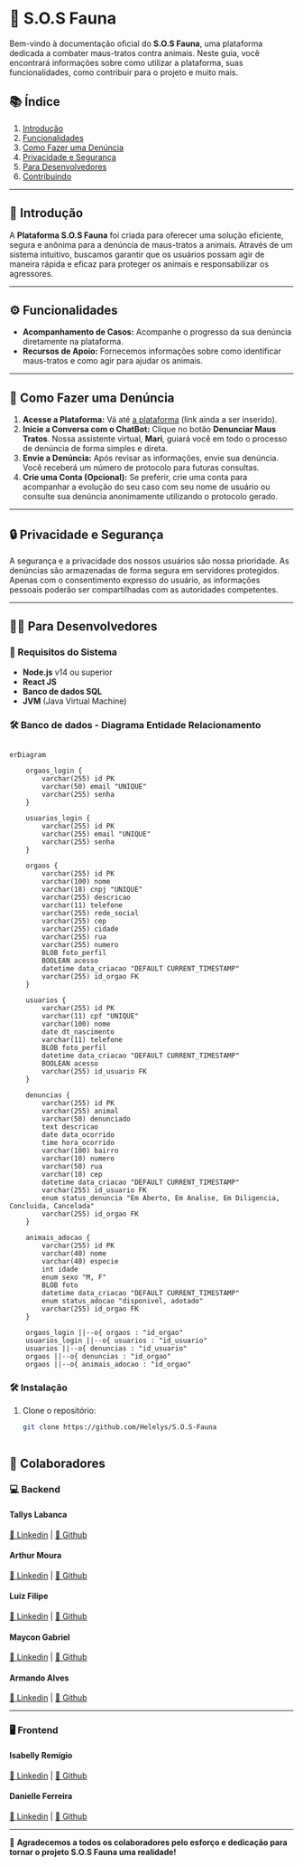 # 🐾 S.O.S Fauna

Bem-vindo à documentação oficial do **S.O.S Fauna**, uma plataforma dedicada a combater maus-tratos contra animais. Neste guia, você encontrará informações sobre como utilizar a plataforma, suas funcionalidades, como contribuir para o projeto e muito mais.

## 📚 Índice

1. [Introdução](#introdução)
2. [Funcionalidades](#funcionalidades)
3. [Como Fazer uma Denúncia](#como-fazer-uma-denúncia)
4. [Privacidade e Segurança](#privacidade-e-segurança)
5. [Para Desenvolvedores](#para-desenvolvedores)
6. [Contribuindo](#contribuindo)

---

## 🐾 Introdução

A **Plataforma S.O.S Fauna** foi criada para oferecer uma solução eficiente, segura e anônima para a denúncia de maus-tratos a animais. Através de um sistema intuitivo, buscamos garantir que os usuários possam agir de maneira rápida e eficaz para proteger os animais e responsabilizar os agressores.

---

## ⚙️ Funcionalidades

- **Acompanhamento de Casos:** Acompanhe o progresso da sua denúncia diretamente na plataforma.
- **Recursos de Apoio:** Fornecemos informações sobre como identificar maus-tratos e como agir para ajudar os animais.
  
---

## 📝 Como Fazer uma Denúncia

1. **Acesse a Plataforma:** Vá até [a plataforma](https://www.google.com/) (link ainda a ser inserido).
2. **Inicie a Conversa com o ChatBot:** Clique no botão **Denunciar Maus Tratos**. Nossa assistente virtual, **Mari**, guiará você em todo o processo de denúncia de forma simples e direta.
3. **Envie a Denúncia:** Após revisar as informações, envie sua denúncia. Você receberá um número de protocolo para futuras consultas.
4. **Crie uma Conta (Opcional):** Se preferir, crie uma conta para acompanhar a evolução do seu caso com seu nome de usuário ou consulte sua denúncia anonimamente utilizando o protocolo gerado.

---

## 🔒 Privacidade e Segurança

A segurança e a privacidade dos nossos usuários são nossa prioridade. As denúncias são armazenadas de forma segura em servidores protegidos. Apenas com o consentimento expresso do usuário, as informações pessoais poderão ser compartilhadas com as autoridades competentes.

---

## 👨‍💻 Para Desenvolvedores

### 🔧 Requisitos do Sistema

- **Node.js** v14 ou superior
- **React JS**
- **Banco de dados SQL**
- **JVM** (Java Virtual Machine)


### 🛠️ Banco de dados - Diagrama Entidade Relacionamento



```mermaid

erDiagram

    orgaos_login {
        varchar(255) id PK
        varchar(50) email "UNIQUE"
        varchar(255) senha
    }

    usuarios_login {
        varchar(255) id PK
        varchar(255) email "UNIQUE"
        varchar(255) senha
    }

    orgaos {
        varchar(255) id PK
        varchar(100) nome
        varchar(18) cnpj "UNIQUE"
        varchar(255) descricao
        varchar(11) telefone
        varchar(255) rede_social
        varchar(255) cep
        varchar(255) cidade
        varchar(255) rua
        varchar(255) numero
        BLOB foto_perfil
        BOOLEAN acesso
        datetime data_criacao "DEFAULT CURRENT_TIMESTAMP"
        varchar(255) id_orgao FK
    }

    usuarios {
        varchar(255) id PK
        varchar(11) cpf "UNIQUE"
        varchar(100) nome
        date dt_nascimento
        varchar(11) telefone
        BLOB foto_perfil
        datetime data_criacao "DEFAULT CURRENT_TIMESTAMP"
        BOOLEAN acesso
        varchar(255) id_usuario FK
    }

    denuncias {
        varchar(255) id PK
        varchar(255) animal
        varchar(50) denunciado
        text descricao
        date data_ocorrido
        time hora_ocorrido
        varchar(100) bairro
        varchar(10) numero
        varchar(50) rua
        varchar(10) cep
        datetime data_criacao "DEFAULT CURRENT_TIMESTAMP"
        varchar(255) id_usuario FK
        enum status_denuncia "Em Aberto, Em Analise, Em Diligencia, Concluida, Cancelada"
        varchar(255) id_orgao FK
    }

    animais_adocao {
        varchar(255) id PK
        varchar(40) nome
        varchar(40) especie
        int idade
        enum sexo "M, F"
        BLOB foto
        datetime data_criacao "DEFAULT CURRENT_TIMESTAMP"
        enum status_adocao "disponivel, adotado"
        varchar(255) id_orgao FK
    }

    orgaos_login ||--o{ orgaos : "id_orgao"
    usuarios_login ||--o{ usuarios : "id_usuario"
    usuarios ||--o{ denuncias : "id_usuario"
    orgaos ||--o{ denuncias : "id_orgao"
    orgaos ||--o{ animais_adocao : "id_orgao"

```


### 🛠️ Instalação

1. Clone o repositório:
   ```bash
   git clone https://github.com/Helelys/S.O.S-Fauna



## 🌟 Colaboradores

### 💻 Backend

#### Tallys Labanca  
[🔗 Linkedin](https://www.linkedin.com/in/tallys-labanca/) | [🐙 Github](https://github.com/helelys)

#### Arthur Moura  
[🔗 Linkedin](https://www.linkedin.com/in/arthur-moura-20462524b/) | [🐙 Github](https://github.com/ArthurMouraa)

#### Luiz Filipe  
[🔗 Linkedin](https://www.linkedin.com/in/luiz-felipe-35265b1a8/) | [🐙 Github](https://github.com/fluizz00)

#### Maycon Gabriel  
[🔗 Linkedin](https://www.linkedin.com/in/maycon-gabriel-388421214/) | [🐙 Github](https://github.com/May154)

#### Armando Alves  
[🔗 Linkedin](https://www.linkedin.com/in/armando-alves-878356151/) | [🐙 Github](https://github.com/ArmandoMartins1)

---

### 🖥️ Frontend

#### Isabelly Remígio  
[🔗 Linkedin](https://www.linkedin.com/in/isabelly-remigio/) | [🐙 Github](https://github.com/isabelly-remigio)

#### Danielle Ferreira  
[🔗 Linkedin](https://www.linkedin.com/in/danielle-ferreirads/) | [🐙 Github](https://github.com/DanielleFS)

---

🌱 **Agradecemos a todos os colaboradores pelo esforço e dedicação para tornar o projeto S.O.S Fauna uma realidade!**

